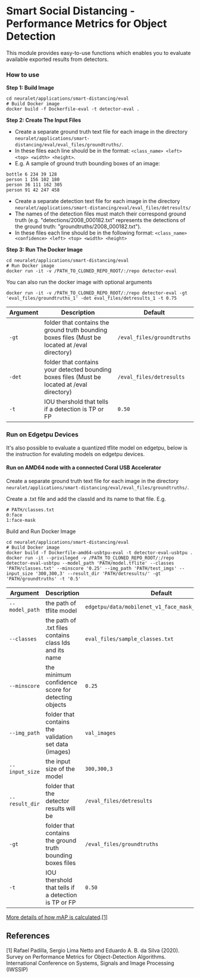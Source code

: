 # Smart Social Distancing - Performance Metrics for Object Detection

This module provides easy-to-use functions which enables you to evaluate available exported results from detectors.

### How to use
**Step 1: Build Image**
```
cd neuralet/applications/smart-distancing/eval
# Build Docker image
docker build -f Dockerfile-eval -t detector-eval .
```
**Step 2: Create The Input Files**

* Create a separate ground truth text file for each image in the directory `neuralet/applications/smart-distancing/eval/eval_files/groundtruths/`.
* In these files each line should be in the format: `<class_name> <left> <top> <width> <height>`.
* E.g. A sample of ground truth bounding boxes of an image:
```
bottle 6 234 39 128
person 1 156 102 180
person 36 111 162 305
person 91 42 247 458
```
* Create a separate detection text file for each image in the directory `neuralet/applications/smart-distancing/eval/eval_files/detresults/`
* The names of the detection files must match their correspond ground truth (e.g. "detections/2008_000182.txt" represents the detections of the ground truth: "groundtruths/2008_000182.txt").
* In these files each line should be in the following format: `<class_name> <confidence> <left> <top> <width> <height>`

**Step 3: Run The Docker Image**
```
cd neuralet/applications/smart-distancing/eval
# Run Docker image
docker run -it -v /PATH_TO_CLONED_REPO_ROOT/:/repo detector-eval
```
You can also run the docker image with optional arguments
```
docker run -it -v /PATH_TO_CLONED_REPO_ROOT/:/repo detector-eval -gt 'eval_files/groundtruths_1' -det eval_files/detresults_1 -t 0.75
```


| Argument | Description | Default |
| -------- | -------- | -------- |
| `-gt` | folder that contains the ground truth bounding boxes files (Must be located at /eval directory)     | `/eval_files/groundtruths`     |
| `-det` | folder that contains your detected bounding boxes files (Must be located at /eval directory)     | `/eval_files/detresults`     |
| `-t` | IOU thershold that tells if a detection is TP or FP     | `0.50`     |



### Run on Edgetpu Devices
It's also possible to evaluate a quantized tflite model on edgetpu, below is the instruction for evaluting models on edgetpu devices.

#### Run on AMD64 node with a connected Coral USB Accelerator
Create a separate ground truth text file for each image in the directory `neuralet/applications/smart-distancing/eval/eval_files/groundtruths/`.

Create a .txt file and add the classId and its name to that file.
E.g.
```
# PATH/classes.txt
0:face
1:face-mask
```
Build and Run Docker Image
```
cd neuralet/applications/smart-distancing/eval
# Build Docker image
docker build -f Dockerfile-amd64-usbtpu-eval -t detector-eval-usbtpu .
docker run -it --privileged -v /PATH_TO_CLONED_REPO_ROOT/:/repo detector-eval-usbtpu --model_path 'PATH/model.tflite' --classes 'PATH/classes.txt' --minscore '0.25' --img_path 'PATH/test_imgs' --input_size '300,300,3' --result_dir 'PATH/detresults/' -gt 'PATH/groundtruths' -t '0.5'
```
| Argument | Description | Default |
| -------- | -------- | -------- |
| `--model_path` | the path of tflite model    | `edgetpu/data/mobilenet_v1_face_mask_edgetpu.tflite`     | 
| `--classes` | the path of .txt files contains class Ids and its name     | `eval_files/sample_classes.txt`     |
| `--minscore` | the minimum confidence score for detecting objects     | `0.25`     |
| `--img_path` | folder that contains the validation set data (images)     | `val_images`     |
| `--input_size` | the input size of the model  | `300,300,3`     |
| `--result_dir` | folder that the detector results will be    | `/eval_files/detresults`     |
| `-gt` | folder that contains the ground truth bounding boxes files     | `/eval_files/groundtruths`     |
| `-t` | IOU thershold that tells if a detection is TP or FP     | `0.50`     |

[More details of how mAP is calculated](https://github.com/rafaelpadilla/Object-Detection-Metrics/blob/master/README.md).[[1]](#1)
## References
<a id="1">[1]</a>
Rafael Padilla, Sergio Lima Netto and Eduardo A. B. da Silva  (2020). 
Survey on Performance Metrics for Object-Detection Algorithms. 
International Conference on Systems, Signals and Image Processing (IWSSIP)
